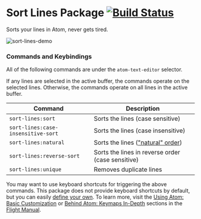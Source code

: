 # Sort Lines Package [![Build Status](https://travis-ci.org/atom/sort-lines.svg?branch=master)](https://travis-ci.org/atom/sort-lines)

Sorts your lines in Atom, never gets tired.

![sort-lines-demo](https://f.cloud.github.com/assets/2988/1796891/85e69ff2-6a93-11e3-89ac-31927f604592.gif)

### Commands and Keybindings

All of the following commands are under the `atom-text-editor` selector.

If any lines are selected in the active buffer, the commands operate on the selected lines. Otherwise, the commands operate on all lines in the active buffer.

|Command|Description|
|-------|-----------|
|`sort-lines:sort`|Sorts the lines (case sensitive)|
|`sort-lines:case-insensitive-sort`|Sorts the lines (case insensitive)|
|`sort-lines:natural`|Sorts the lines (["natural" order](https://en.wikipedia.org/wiki/Natural_sort_order))|
|`sort-lines:reverse-sort`|Sorts the lines in reverse order (case sensitive)|
|`sort-lines:unique`|Removes duplicate lines|

You may want to use keyboard shortcuts for triggering the above commands. This package does not provide keyboard shortcuts by default, but you can easily [define your own](https://atom.io/docs/latest/using-atom-basic-customization#customizing-key-bindings). To learn more, visit the [Using Atom: Basic Customization](https://atom.io/docs/latest/using-atom-basic-customization#customizing-key-bindings) or [Behind Atom: Keymaps In-Depth](https://atom.io/docs/latest/behind-atom-keymaps-in-depth) sections in the [Flight Manual](https://atom.io/docs/latest/).
